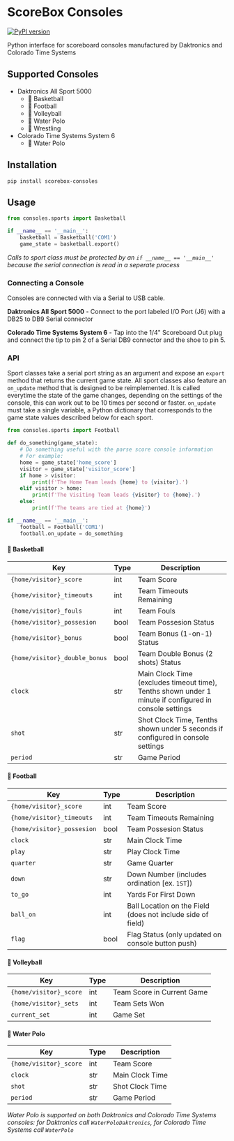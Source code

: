 # ScoreBox Consoles
[![PyPI version](https://badge.fury.io/py/scorebox-consoles.svg)](https://badge.fury.io/py/scorebox-consoles)

Python interface for scoreboard consoles manufactured by Daktronics and Colorado Time Systems

## Supported Consoles
- Daktronics All Sport 5000
    - :basketball: Basketball
    - :football: Football
    - :volleyball: Volleyball
    - :water_polo: Water Polo
    - :wrestling: Wrestling
- Colorado Time Systems System 6
    - :water_polo: Water Polo

## Installation
`pip install scorebox-consoles`

## Usage
```python
from consoles.sports import Basketball

if __name__ == '__main__':
    basketball = Basketball('COM1')
    game_state = basketball.export()
```
*Calls to sport class must be protected by an `if __name__ == '__main__'` because the serial connection is read in a seperate process*

### Connecting a Console
Consoles are connected with via a Serial to USB cable.

**Daktronics All Sport 5000** - Connect to the port labeled I/O Port (J6) with a DB25 to DB9 Serial connector

**Colorado Time Systems System 6** - Tap into the 1/4" Scoreboard Out plug and connect the tip to pin 2 of a Serial DB9 connector and the shoe to pin 5.

### API
Sport classes take a serial port string as an argument and expose an `export` method that returns the current game state.  All sport classes also feature an `on_update` method that is designed to be reimplemented.  It is called everytime the state of the game changes, depending on the settings of the console, this can work out to be 10 times per second or faster.  `on_update` must take a single variable, a Python dictionary that corresponds to the game state values described below for each sport.
```python
from consoles.sports import Football

def do_something(game_state):
    # Do something useful with the parse score console information
    # For example:
    home = game_state['home_score']
    visitor = game_state['visitor_score']
    if home > visitor:
        print(f'The Home Team leads {home} to {visitor}.')
    elif visitor > home:
        print(f'The Visiting Team leads {visitor} to {home}.')
    else:
        print(f'The teams are tied at {home}')

if __name__ == '__main__':
    football = Football('COM1')
    football.on_update = do_something
```

#### :basketball: Basketball
| Key | Type | Description |
| --- | --- | --- |
| `{home/visitor}_score` | int | Team Score |
| `{home/visitor}_timeouts` | int | Team Timeouts Remaining |
| `{home/visitor}_fouls` | int | Team Fouls |
| `{home/visitor}_possesion` | bool | Team Possesion Status |
| `{home/visitor}_bonus` | bool | Team Bonus (1-on-1) Status |
| `{home/visitor}_double_bonus` | bool | Team Double Bonus (2 shots) Status |
| `clock` | str | Main Clock Time (excludes timeout time), Tenths shown under 1 minute if configured in console settings |
| `shot` | str | Shot Clock Time, Tenths shown under 5 seconds if configured in console settings |
| `period` | str | Game Period |

#### :football: Football
| Key | Type | Description |
| --- | --- | --- |
| `{home/visitor}_score` | int | Team Score |
| `{home/visitor}_timeouts` | int | Team Timeouts Remaining |
| `{home/visitor}_possesion` | bool | Team Possesion Status |
| `clock` | str | Main Clock Time |
| `play` | str | Play Clock Time |
| `quarter` | str | Game Quarter |
| `down` | str | Down Number (includes ordination [ex. `1ST`]) |
| `to_go`| int | Yards For First Down |
| `ball_on` | int | Ball Location on the Field (does not include side of field) |
| `flag` | bool | Flag Status (only updated on console button push) |

#### :volleyball: Volleyball
| Key | Type | Description |
| --- | --- | --- |
| `{home/visitor}_score` | int | Team Score in Current Game |
| `{home/visitor}_sets` | int | Team Sets Won |
| `current_set` | int | Game Set |

#### :water_polo: Water Polo
| Key | Type | Description |
| --- | --- | --- |
| `{home/visitor}_score` | int | Team Score |
| `clock` | str | Main Clock Time |
| `shot` | str | Shot Clock Time |
| `period` | str | Game Period |

*Water Polo is supported on both Daktronics and Colorado Time Systems consoles: for Daktronics call `WaterPoloDaktronics`, for Colorado Time Systems call `WaterPolo`*